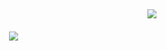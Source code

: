<img align="right" src="https://visitor-badge.laobi.icu/badge?page_id=HugoChambert.HugoChambert" />

<h1 align="center">
  <a href="https://git.io/typing-svg">
    <img src="https://reame-typing-svg.herokuapp.com/?
    font=Inter&size=35&center=true&vCenter=true&width=500height=70=duration=4000&lines=Howdy+There!+🤠;I'm+Hugo+Chambert!;" />
  </a>
